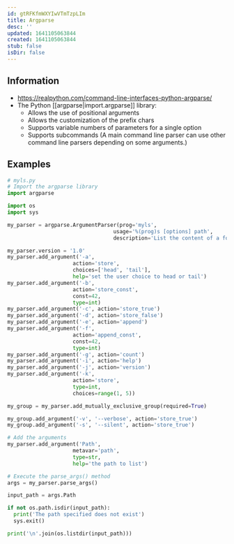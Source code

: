 ```yaml
---
id: gtRFKfmWXYIwVTmTzpLIm
title: Argparse
desc: ''
updated: 1641105063844
created: 1641105063844
stub: false
isDir: false
---
```


## Information

- <https://realpython.com/command-line-interfaces-python-argparse/>
- The Python [[argparse|import.argparse]] library:
  - Allows the use of positional arguments
  - Allows the customization of the prefix chars
  - Supports variable numbers of parameters for a single option
  - Supports subcommands (A main command line parser can use other command line parsers depending on some arguments.)

## Examples

```python
# myls.py
# Import the argparse library
import argparse

import os
import sys

my_parser = argparse.ArgumentParser(prog='myls',
								  usage='%(prog)s [options] path',
								  description='List the content of a folder')

my_parser.version = '1.0'
my_parser.add_argument('-a',
					 action='store',
					 choices=['head', 'tail'],
					 help='set the user choice to head or tail')
my_parser.add_argument('-b',
					 action='store_const',
					 const=42,
					 type=int)
my_parser.add_argument('-c', action='store_true')
my_parser.add_argument('-d', action='store_false')
my_parser.add_argument('-e', action='append')
my_parser.add_argument('-f',
					 action='append_const',
					 const=42,
					 type=int)
my_parser.add_argument('-g', action='count')
my_parser.add_argument('-i', action='help')
my_parser.add_argument('-j', action='version')
my_parser.add_argument('-k',
					 action='store',
					 type=int,
					 choices=range(1, 5))

my_group = my_parser.add_mutually_exclusive_group(required=True)

my_group.add_argument('-v', '--verbose', action='store_true')
my_group.add_argument('-s', '--silent', action='store_true')

# Add the arguments
my_parser.add_argument('Path',
					 metavar='path',
					 type=str,
					 help='the path to list')

# Execute the parse_args() method
args = my_parser.parse_args()

input_path = args.Path

if not os.path.isdir(input_path):
  print('The path specified does not exist')
  sys.exit()

print('\n'.join(os.listdir(input_path)))
```
